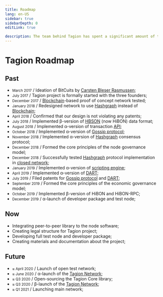 ```yaml
---
title: Roadmap
lang: en-US
sidebar: true
sidebarDepth: 0
editLink: true

description: The team behind Tagion has spent a significant amount of time, funding itself, while building core components - Hashgraph, Gossip protocol, DART database, HiBON data format, the underlying API and more. We keep implementing new functionality and getting closer to the major milestone, where we can open-source the Tagion project.
---
```


# Tagion Roadmap

## Past

- <small>March 2017</small> / Ideation of BitCuits by [Carsten Bleser Rasmussen](/community/team.md#carsten-bleser-rasmussen);
- <small>July 2017</small> / Tagion project is formally started with the three founders;
- <small>December 2017</small> / [Blockchain](/whitepaper/terminology.md#blockchain)-based proof of concept network tested;
- <small>January 2018</small> / Redesigned network to use [Hashgraph](/whitepaper/terminology.md#hashgraph) instead of [Blockchain](/whitepaper/terminology.md#blockchain);
- <small>April 2018</small> / Confirmed that our design is not violating any patents;
- <small>July 2018</small> / Implemented β-version of [HBSON](/whitepaper/terminology.md#hbson) (now HiBON) data format;
- <small>August 2018</small> / Implemented α-version of transaction [API](/whitepaper/terminology.md#api);
- <small>October 2018</small> / Implemented α-version of [Gossip protocol](/whitepaper/terminology.md#gossip-protocol);
- <small>November 2018</small> / Implemented α-version of [Hashgraph](/whitepaper/terminology.md#hashgraph) consensus protocol;
- <small>December 2018</small> / Formed the core principles of the node governance model;
- <small>December 2018</small> / Successfully tested [Hashgraph](/whitepaper/terminology.md#hashgraph) protocol implementation in [closed network](/whitepaper/terminology.md#closed-network);
- <small>January 2019</small> / Implemented α-version of [scripting engine](/whitepaper/terminology.md#scripting-engine);
- <small>April 2019</small> / Implemented α-version of [DART](/whitepaper/terminology.md#dart);
- <small>July 2019</small> / Filed patents for [Gossip protocol](/whitepaper/terminology.md#gossip-protocol) and [DART](/whitepaper/terminology.md#dart);
- <small>September 2019</small> / Formed the core principles of the economic governance model;
- <small>October 2019</small> / Implemented β-version of HiBON and HiBON-RPC;
- <small>December 2019</small> / α-launch of developer package and test node;

## Now

- Integrating peer-to-peer library to the node software;
- Creating legal structure for Tagion project;
- Developing full test node and developer package;
- Creating materials and documentation about the project;

## Future

- <small>≈ April 2020</small> / Launch of open test network;
- <small>≈ June 2020</small> / α-launch of the [Tagion Network](/whitepaper/terminology.md#tagion-network);
- <small>≈ Q3 2020</small> / Open-sourcing the Tagion Core library;
- <small>≈ Q3 2020</small> / β-launch of the [Tagion Network](/whitepaper/terminology.md#tagion-network);
- <small>≈ Q1 2021</small> / Launching main network;
